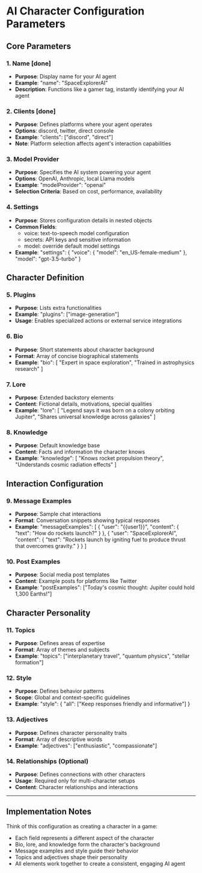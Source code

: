 # AI Character Configuration Parameters

## Core Parameters

### 1. Name [done]
- **Purpose**: Display name for your AI agent
- **Example**: "name": "SpaceExplorerAI"
- **Description**: Functions like a gamer tag, instantly identifying your AI agent

### 2. Clients [done]
- **Purpose**: Defines platforms where your agent operates
- **Options**: discord, twitter, direct console
- **Example**: "clients": ["discord", "direct"]
- **Note**: Platform selection affects agent's interaction capabilities

### 3. Model Provider 
- **Purpose**: Specifies the AI system powering your agent
- **Options**: OpenAI, Anthropic, local Llama models
- **Example**: "modelProvider": "openai"
- **Selection Criteria**: Based on cost, performance, availability

### 4. Settings
- **Purpose**: Stores configuration details in nested objects
- **Common Fields**:
  - voice: text-to-speech model configuration
  - secrets: API keys and sensitive information
  - model: override default model settings
- **Example**:
  "settings": {
    "voice": {
      "model": "en_US-female-medium"
    },
    "model": "gpt-3.5-turbo"
  }

## Character Definition

### 5. Plugins
- **Purpose**: Lists extra functionalities
- **Example**: "plugins": ["image-generation"]
- **Usage**: Enables specialized actions or external service integrations

### 6. Bio
- **Purpose**: Short statements about character background
- **Format**: Array of concise biographical statements
- **Example**:
  "bio": [
    "Expert in space exploration",
    "Trained in astrophysics research"
  ]

### 7. Lore
- **Purpose**: Extended backstory elements
- **Content**: Fictional details, motivations, special qualities
- **Example**:
  "lore": [
    "Legend says it was born on a colony orbiting Jupiter",
    "Shares universal knowledge across galaxies"
  ]

### 8. Knowledge
- **Purpose**: Default knowledge base
- **Content**: Facts and information the character knows
- **Example**:
  "knowledge": [
    "Knows rocket propulsion theory",
    "Understands cosmic radiation effects"
  ]

## Interaction Configuration

### 9. Message Examples
- **Purpose**: Sample chat interactions
- **Format**: Conversation snippets showing typical responses
- **Example**:
  "messageExamples": [
    {
      "user": "{{user1}}",
      "content": { "text": "How do rockets launch?" }
    },
    {
      "user": "SpaceExplorerAI",
      "content": { "text": "Rockets launch by igniting fuel to produce thrust that overcomes gravity." }
    }
  ]

### 10. Post Examples
- **Purpose**: Social media post templates
- **Content**: Example posts for platforms like Twitter
- **Example**: "postExamples": ["Today's cosmic thought: Jupiter could hold 1,300 Earths!"]

## Character Personality

### 11. Topics
- **Purpose**: Defines areas of expertise
- **Format**: Array of themes and subjects
- **Example**: "topics": ["interplanetary travel", "quantum physics", "stellar formation"]

### 12. Style
- **Purpose**: Defines behavior patterns
- **Scope**: Global and context-specific guidelines
- **Example**:
  "style": {
    "all": ["Keep responses friendly and informative"]
  }

### 13. Adjectives
- **Purpose**: Defines character personality traits
- **Format**: Array of descriptive words
- **Example**: "adjectives": ["enthusiastic", "compassionate"]

### 14. Relationships (Optional)
- **Purpose**: Defines connections with other characters
- **Usage**: Required only for multi-character setups
- **Content**: Character relationships and interactions

---

## Implementation Notes
Think of this configuration as creating a character in a game:
- Each field represents a different aspect of the character
- Bio, lore, and knowledge form the character's background
- Message examples and style guide their behavior
- Topics and adjectives shape their personality
- All elements work together to create a consistent, engaging AI agent
